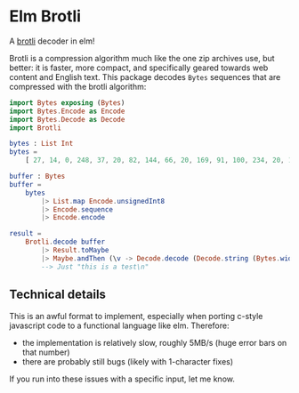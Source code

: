 # Elm Brotli

A [brotli](https://github.com/google/brotli) decoder in elm!

Brotli is a compression algorithm much like the one zip archives use, but better: it is faster, more compact, and specifically geared towards web content and English text.
This package decodes `Bytes` sequences that are compressed with the brotli algorithm: 

```elm
import Bytes exposing (Bytes)
import Bytes.Encode as Encode
import Bytes.Decode as Decode
import Brotli

bytes : List Int
bytes = 
    [ 27, 14, 0, 248, 37, 20, 82, 144, 66, 20, 169, 91, 100, 234, 20, 193 ]

buffer : Bytes
buffer = 
    bytes 
        |> List.map Encode.unsignedInt8 
        |> Encode.sequence
        |> Encode.encode

result = 
    Brotli.decode buffer 
        |> Result.toMaybe
        |> Maybe.andThen (\v -> Decode.decode (Decode.string (Bytes.width v)) v)
        --> Just "this is a test\n"            
```

## Technical details 

This is an awful format to implement, especially when porting c-style javascript code to a functional language like elm.
Therefore: 

* the implementation is relatively slow, roughly 5MB/s (huge error bars on that number)
* there are probably still bugs (likely with 1-character fixes)

If you run into these issues with a specific input, let me know.

